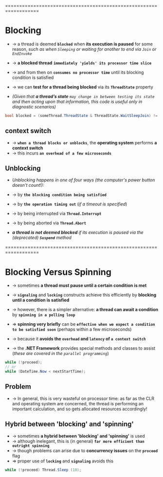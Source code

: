==================================================================
# Blocking
* -> a thread is deemed **`blocked`** when **its execution is paused** for some reason, _such as when `Sleeping` or waiting for another to end via `Join` or `EndInvoke`_

* -> **a blocked thread** **`immediately 'yields' its processor time slice`**
* -> and from then on **`consumes no processor time`** until its blocking condition is satisfied
* -> we can **test for a thread being blocked** via its **`ThreadState`** property 
* _(Given that **a thread’s state** `may change in between testing its state` and then acting upon that information, this code is useful only in diagnostic scenarios)_

```cs
bool blocked = (someThread.ThreadState & ThreadState.WaitSleepJoin) != 0;
```

## context switch
* -> **`when a thread blocks or unblocks`**, the **operating system** performs **a context switch**
* -> this incurs **`an overhead of a few microseconds`**

## Unblocking 
* _Unblocking happens in one of four ways (the computer's power button doesn't count!):_
* -> by **`the blocking condition being satisfied`**
* -> by **`the operation timing out`** (_if a timeout is specified_)
* -> by being interrupted via **`Thread.Interrupt`**
* -> by being aborted via **`Thread.Abort`**

* _**a thread is not deemed blocked** if its execution is paused via the (deprecated) **`Suspend`** method_

==================================================================
# Blocking Versus Spinning
* -> sometimes **a thread must pause until a certain condition is met**
* -> **`signaling`** and **`locking`** constructs achieve this efficiently by **blocking until a condition is satisfied**
* -> however, there is a simpler alternative: **a thread can await a condition** by **`spinning in a polling loop`**

* => **spinning very briefly** can be **`effective when we expect a condition to be satisfied soon`** (perhaps within a few microseconds) 
* -> because it **avoids the `overhead` and `latency` of `a context switch`**
* -> the **.NET Framework** provides special methods and classes to assist (_these are covered in the `parallel programming`_)

```cs
while (!proceed);
// or
while (DateTime.Now < nextStartTime);
```

## Problem
* -> In general, this is very wasteful on processor time: as far as the CLR and operating system are concerned, the thread is performing an important calculation, and so gets allocated resources accordingly!

## Hybrid between 'blocking' and 'spinning'
* -> sometimes **a hybrid between 'blocking' and 'spinning'** is used
* -> although inelegant, this is (in general) **`far more efficient than outright spinning`**
* -> though problems can arise due to **concurrency issues** on the **`proceed`** flag
* => proper use of **`locking`** and **`signaling`** avoids this

```cs
while (!proceed) Thread.Sleep (10);
```